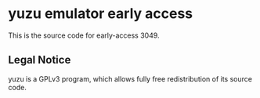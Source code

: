 yuzu emulator early access
=============

This is the source code for early-access 3049.

## Legal Notice

yuzu is a GPLv3 program, which allows fully free redistribution of its source code.